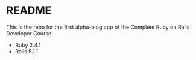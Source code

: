 # README

This is the repo for the first alpha-blog app of the Complete Ruby on Rails Developer Course.
* Ruby 2.4.1
* Rails 5.1.1

